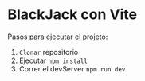# BlackJack con Vite

Pasos para ejecutar el projeto:

1. `Clonar` repositorio
2. Ejecutar `npm install`
3. Correr el devServer `npm run dev`